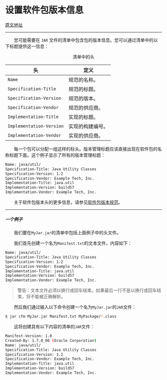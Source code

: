 # 设置软件包版本信息

[原文地址](https://docs.oracle.com/javase/tutorial/deployment/jar/packageman.html)



---



&emsp;&emsp;您可能需要在 `JAR` 文件的清单中包含包的版本信息。您可以通过清单中的以下标题提供这一信息：

<center>清单中的头</center>

| 头                       | 定义             |
| ------------------------ | ---------------- |
| `Name`                   | 规范的名称。     |
| `Specification-Title`    | 规范的标题。     |
| `Specification-Version`  | 规范的版本。     |
| `Specification-Vendor`   | 规范的供应商。   |
| `Implementation-Title`   | 实现的标题。     |
| `Implementation-Version` | 实现的构建编号。 |
| `Implementation-Vendor`  | 实现的供应商。   |

&emsp;&emsp;每一个包可以分配一组这样的标头。版本管理标题应该直接出现在软件包的名称标题下面。这个例子显示了所有的版本管理标题：

```bash
Name: java/util/
Specification-Title: Java Utility Classes
Specification-Version: 1.2
Specification-Vendor: Example Tech, Inc.
Implementation-Title: java.util
Implementation-Version: build57
Implementation-Vendor: Example Tech, Inc.
```

&emsp;&emsp;关于软件包版本头的更多信息，请参见[软件包版本规范](https://docs.oracle.com/javase/8/docs/technotes/guides/versioning/spec/versioning2.html#wp89936)。



---



##### 一个例子

&emsp;&emsp;我们要在`MyJar.jar`的清单中包括上面例子中的头文件。

&emsp;&emsp;我们首先创建一个名为`Manifest.txt`的文本文件，内容如下：

```bash
Name: java/util/
Specification-Title: Java Utility Classes
Specification-Version: 1.2
Specification-Vendor: Example Tech, Inc.
Implementation-Title: java.util 
Implementation-Version: build57
Implementation-Vendor: Example Tech, Inc.
```

> 警告：文本文件必须以换行或回车结束。如果最后一行不是以换行或回车结束，将不能被正确解析。

&emsp;&emsp;然后我们通过输入以下命令创建一个名为`MyJar.jar`的`JAR`文件：

```bash
$ jar cfm MyJar.jar Manifest.txt MyPackage/*.class
```

&emsp;&emsp;这将创建具有以下内容的清单的`JAR`文件：

```bash
Manifest-Version: 1.0
Created-By: 1.7.0_06 (Oracle Corporation)
Name: java/util/
Specification-Title: Java Utility Classes
Specification-Version: 1.2
Specification-Vendor: Example Tech, Inc.
Implementation-Title: java.util 
Implementation-Version: build57
Implementation-Vendor: Example Tech, Inc.
```

